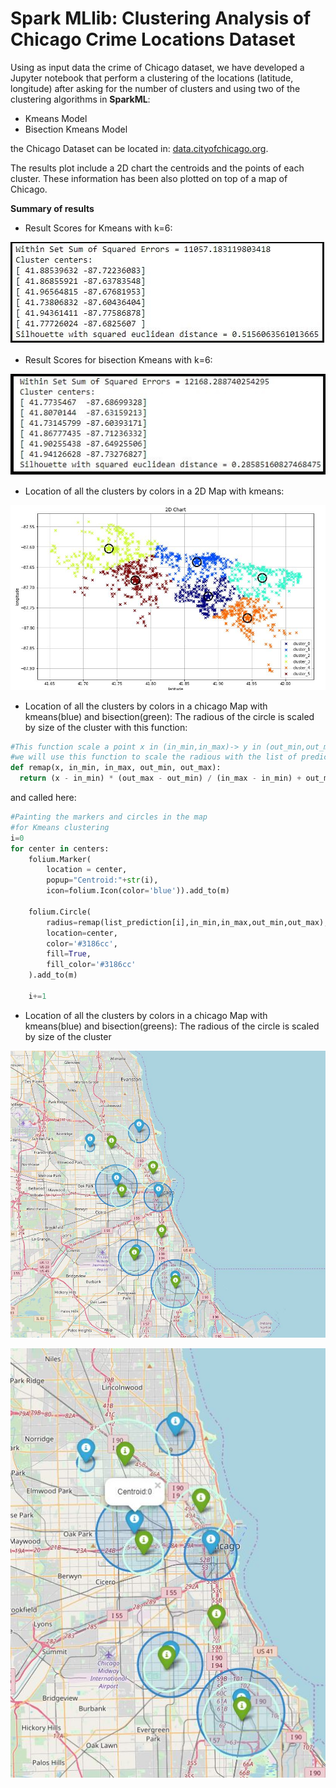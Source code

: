 # Spark MLlib: Clustering Analysis of Chicago Crime Locations Dataset

Using as input data the crime of Chicago dataset, we have developed a Jupyter notebook that perform a clustering of the locations (latitude, longitude) after asking for the number of clusters and using two of the clustering algorithms in **SparkML**:
- Kmeans Model
- Bisection Kmeans Model

the Chicago Dataset can be located in: [data.cityofchicago.org](https://data.cityofchicago.org/Public-Safety/Crimes-2001-to-present/ijzp-q8t2).

The results plot include a 2D chart the centroids and the points of each cluster. These information has been also plotted on top of a map of Chicago.


**Summary of results**

- Result Scores for Kmeans with k=6:

![results_scores](./pictures/image5_kmeans.JPG)

- Result Scores for bisection Kmeans with k=6:

![results_scores](./pictures/image4_bisection.JPG)

- Location of all the clusters by colors in a 2D Map with kmeans:

![results_scores](./pictures/image1.JPG)

- Location of all the clusters by colors in a chicago Map with kmeans(blue) and bisection(green):
The radious of the circle is scaled by size of the cluster with this function:

```python
#This function scale a point x in (in_min,in_max)-> y in (out_min,out_max))
#we will use this function to scale the radious with the list of predictions
def remap(x, in_min, in_max, out_min, out_max):
  return (x - in_min) * (out_max - out_min) / (in_max - in_min) + out_min
```

and called here:

```python
#Painting the markers and circles in the map
#for Kmeans clustering
i=0
for center in centers:
    folium.Marker(
        location = center,
        popup="Centroid:"+str(i),
        icon=folium.Icon(color='blue')).add_to(m)
    
    folium.Circle(
        radius=remap(list_prediction[i],in_min,in_max,out_min,out_max),
        location=center,
        color='#3186cc',
        fill=True,
        fill_color='#3186cc'
    ).add_to(m)
    
    i+=1
```




- Location of all the clusters by colors in a chicago Map with kmeans(blue) and bisection(greens):
The radious of the circle is scaled by size of the cluster

![results_scores](./pictures/image2.JPG)

![results_scores](./pictures/image3.JPG)

